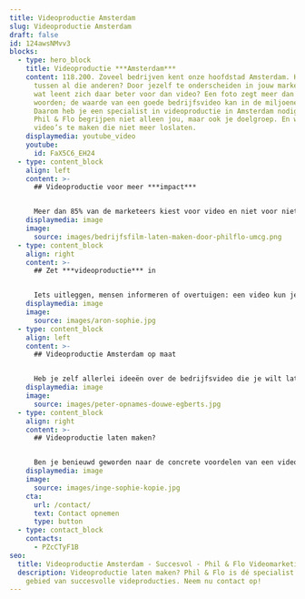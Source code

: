 ```yaml
---
title: Videoproductie Amsterdam
slug: Videoproductie Amsterdam
draft: false
id: 124awsNMvv3
blocks:
  - type: hero_block
    title: Videoproductie ***Amsterdam***
    content: 118.200. Zoveel bedrijven kent onze hoofdstad Amsterdam. Hoe val jij op
      tussen al die anderen? Door jezelf te onderscheiden in jouw marketing. En
      wat leent zich daar beter voor dan video? Een foto zegt meer dan duizend
      woorden; de waarde van een goede bedrijfsvideo kan in de miljoenen lopen!
      Daarom heb je een specialist in videoproductie in Amsterdam nodig. Wij van
      Phil & Flo begrijpen niet alleen jou, maar ook je doelgroep. En weten zo
      video’s te maken die niet meer loslaten.
    displaymedia: youtube_video
    youtube:
      id: FaX5C6_EH24
  - type: content_block
    align: left
    content: >-
      ## Videoproductie voor meer ***impact***


      Meer dan 85% van de marketeers kiest voor video en niet voor niets. Veel mensen haken al snel af bij een hele lap tekst, maar raken geboeid door sterke camerabeelden, heldere animatie en een sfeervol achtergrondmuziekje. Ze worden van nature aangetrokken door bewegend beeld en geluid: twee cruciale kenmerken die een tekst of illustratie als advertentie mist.
    displaymedia: image
    image:
      source: images/bedrijfsfilm-laten-maken-door-philflo-umcg.png
  - type: content_block
    align: right
    content: >-
      ## Zet ***videoproductie*** in


      Iets uitleggen, mensen informeren of overtuigen: een video kun je voor verschillende doelen inzetten. Wat jouw doel ook is, als je deze door Phil & Flo in Amsterdam laat produceren, ben je verzekerd van een goed scorende film. Waar is nagedacht over zaken als doel, marketingstrategie, lancering en video advertenties. Met het eindresultaat kun je alle kanten op: plaats jouw bedrijfsvideo bijvoorbeeld op je website, zodat klanten alvast kennis met je kunnen maken. Of werk aan een uitgekiende social mediastrategie met speciaal gemaakte productfilmpjes.
    displaymedia: image
    image:
      source: images/aron-sophie.jpg
  - type: content_block
    align: left
    content: >-
      ## Videoproductie Amsterdam op maat


      Heb je zelf allerlei ideeën over de bedrijfsvideo die je wilt laten maken of laat je liever het hele concept door ons uitdenken? Bij Phil & Flo staan we voor je klaar. Waar gewenst begeleiden we je bij alle stappen: van eerste conceptontwikkeling en vaststellen van een succesvol script tot het inzetten van jouw video in complete marketingcampagnes. Kom gerust langs op ons kantoor op de Herengracht 420, voor videoproductie in Amsterdam, om samen de mogelijkheden te bespreken.
    displaymedia: image
    image:
      source: images/peter-opnames-douwe-egberts.jpg
  - type: content_block
    align: right
    content: >-
      ## Videoproductie laten maken?


      Ben je benieuwd geworden naar de concrete voordelen van een videoproductie? Wij vertellen je er graag alles over in een persoonlijk gesprek. Of wil je graag meer weten over de mogelijkheden en kansen van videomarketing? Ook daarvoor ben je bij ons aan het juiste adres. We hebben ruime ervaring met het maken van animaties, bedrijfsfilms, video’s voor employer branding en explanimations, om maar eens wat te noemen. Leer ons kennen en kijk wat we voor je kunnen betekenen!
    displaymedia: image
    image:
      source: images/inge-sophie-kopie.jpg
    cta:
      url: /contact/
      text: Contact opnemen
      type: button
  - type: contact_block
    contacts:
      - PZcCTyF1B
seo:
  title: Videoproductie Amsterdam - Succesvol - Phil & Flo Videomarketing
  description: Videoproductie laten maken? Phil & Flo is dé specialist op het
    gebied van succesvolle videproducties. Neem nu contact op!
---
```

